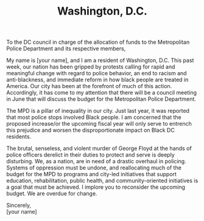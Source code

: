---
title: Washington, D.C.
permalink: "/dc"	
name: Letter to Council Members	
state: DC	
city: Washington	
layout: email	
recipients:	
- eom@dc.gov	
- judiciary@dccouncil.us	
- callen@dccouncil.us	
- abonds@dccouncil.us	
- mcheh@dccouncil.us	
- vgray@dccouncil.us	
- dgrosso@dccouncil.us	
- kmcduffie@dccouncil.us	
- pmendelson@dccouncil.us	
- bnadeau@dccouncil.us	
- rwhite@dccouncil.us	
- esilverman@dccouncil.us	
- btodd@dccouncil.us	
- twhite@dccouncil.us	
subject: DC Resident for Defunding the Metropolitan Police Department	
body: |	
  To the DC council in charge of the allocation of funds to the Metropolitan Police Department and its respective members, 	
  
  My name is [your name], and I am a resident of Washington, D.C. This past week, our nation has been gripped by protests calling for rapid and meaningful change with regard to police behavior, an end to racism and anti-blackness, and immediate reform in how black people are treated in America. Our city has been at the forefront of much of this action. Accordingly, it has come to my attention that there will be a council meeting in June that will discuss the budget for the Metropolitan Police Department. 	

  The MPD is a pillar of inequality in our city. Just last year, it was reported that most police stops involved Black people. I am concerned that the proposed increase/or the upcoming fiscal year will only serve to entrench this prejudice and worsen the disproportionate impact on Black DC residents. 	

  The brutal, senseless, and violent murder of George Floyd at the hands of police officers derelict in their duties to protect and serve is deeply disturbing. We, as a nation, are in need of a drastic overhaul in policing. Systems of oppression must be undone, and reallocating much of the budget for the MPD to programs and city-led initiatives that support education, rehabilitation, public health, and community-oriented initiatives is a goal that must be achieved. I implore you to reconsider the upcoming budget. We are overdue for change. 	

  Sincerely, 	
  [your name]
---